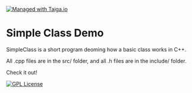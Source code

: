<!-- Replace the below line with your own Travis-CI build label. -->
<!-- [![Build Status](https://travis-ci.org/DarrienG/C-DH_Space_Hello_World.svg?branch=feature/dglasser/45_name_battery)](https://travis-ci.org/DarrienG/C-DH_Space_Hello_World) -->
[![Managed with Taiga.io](https://taiga.io/media/support/attachments/article-22/banner-gh.png)](https://taiga.io "Managed with Taiga.io")


# Simple Class Demo

SimpleClass is a short program deoming how a basic class works in C++. 

All .cpp files are in the src/ folder, and all .h files are in the include/ folder.

Check it out! 

[![GPL License](http://darrienglasser.com/gpl-v3-logo.jpg)](http://www.gnu.org/licenses/gpl-3.0.en.html)
